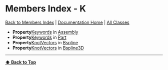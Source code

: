 # Members Index - K

[ Back to Members Index](Members-Index) | [Documentation Home](../README.md) | [All Classes](Classes)

- **Property**[Keywords](Assembly#keywords) in [Assembly](Assembly)
- **Property**[Keywords](Part#keywords) in [Part](Part)
- **Property**[KnotVectors](Bspline#knotvectors) in [Bspline](Bspline)
- **Property**[KnotVectors](Bspline3D#knotvectors) in [Bspline3D](Bspline3D)

---
**[⬆ Back to Top](#members-index-k)**
